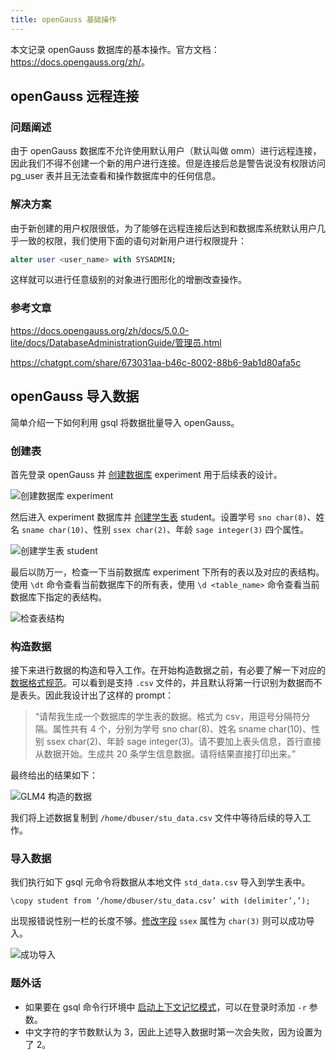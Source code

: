```yaml
---
title: openGauss 基础操作
---
```


本文记录 openGauss 数据库的基本操作。官方文档：<https://docs.opengauss.org/zh/>。

## openGauss 远程连接

### 问题阐述

由于 openGauss 数据库不允许使用默认用户（默认叫做 omm）进行远程连接，因此我们不得不创建一个新的用户进行连接。但是连接后总是警告说没有权限访问 pg_user 表并且无法查看和操作数据库中的任何信息。

### 解决方案

由于新创建的用户权限很低，为了能够在远程连接后达到和数据库系统默认用户几乎一致的权限，我们使用下面的语句对新用户进行权限提升：

```sql
alter user <user_name> with SYSADMIN;
```

这样就可以进行任意级别的对象进行图形化的增删改查操作。

### 参考文章

<https://docs.opengauss.org/zh/docs/5.0.0-lite/docs/DatabaseAdministrationGuide/管理员.html>

<https://chatgpt.com/share/673031aa-b46c-8002-88b6-9ab1d80afa5c>

## openGauss 导入数据

简单介绍一下如何利用 gsql 将数据批量导入 openGauss。

### 创建表

首先登录 openGauss 并 [创建数据库](https://docs-opengauss.osinfra.cn/zh/docs/5.0.0-lite/docs/BriefTutorial/创建数据库.html) experiment 用于后续表的设计。

![创建数据库 experiment](https://dwj-oss.oss-cn-nanjing.aliyuncs.com/images/202410122259262.png)

然后进入 experiment 数据库并 [创建学生表](https://docs-opengauss.osinfra.cn/zh/docs/5.0.0-lite/docs/BriefTutorial/创建表.html) student。设置学号 `sno char(8)`、姓名 `sname char(10)`、性别 `ssex char(2)`、年龄 `sage integer(3)` 四个属性。

![创建学生表 student](https://dwj-oss.oss-cn-nanjing.aliyuncs.com/images/202410122300081.png)

最后以防万一，检查一下当前数据库 experiment 下所有的表以及对应的表结构。使用 `\dt` 命令查看当前数据库下的所有表，使用 `\d <table_name>` 命令查看当前数据库下指定的表结构。

![检查表结构](https://dwj-oss.oss-cn-nanjing.aliyuncs.com/images/202410122300379.png)

### 构造数据

接下来进行数据的构造和导入工作。在开始构造数据之前，有必要了解一下对应的 [数据格式规范](https://docs-opengauss.osinfra.cn/zh/docs/5.0.0-lite/docs/DatabaseOMGuide/使用gsql元命令导入数据.html)。可以看到是支持 `.csv` 文件的，并且默认将第一行识别为数据而不是表头。因此我设计出了这样的 prompt：

> “请帮我生成一个数据库的学生表的数据。格式为 csv，用逗号分隔符分隔。属性共有 4 个，分别为学号 sno char(8)、姓名 sname char(10)、性别 ssex char(2)、年龄 sage integer(3)。请不要加上表头信息，首行直接从数据开始。生成共 20 条学生信息数据。请将结果直接打印出来。”

最终给出的结果如下：

![GLM4 构造的数据](https://dwj-oss.oss-cn-nanjing.aliyuncs.com/images/202410122301562.png)

我们将上述数据复制到 `/home/dbuser/stu_data.csv` 文件中等待后续的导入工作。

### 导入数据

我们执行如下 gsql 元命令将数据从本地文件 `std_data.csv` 导入到学生表中。

```postgresql
\copy student from ‘/home/dbuser/stu_data.csv’ with (delimiter’,’);
```

出现报错说性别一栏的长度不够。[修改字段](https://docs-opengauss.osinfra.cn/zh/docs/5.0.0-lite/docs/BriefTutorial/ALTER-TABLE语句.html) `ssex` 属性为 `char(3)` 则可以成功导入。

![成功导入](https://dwj-oss.oss-cn-nanjing.aliyuncs.com/images/202410122301877.png)

### 题外话

- 如果要在 gsql 命令行环境中 [启动上下文记忆模式](https://www.cndba.cn/dave/article/116534)，可以在登录时添加 `-r` 参数。
- 中文字符的字节数默认为 3，因此上述导入数据时第一次会失败，因为设置为了 2。
